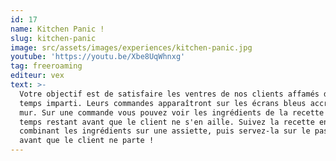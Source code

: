 ```yaml
---
id: 17
name: Kitchen Panic !
slug: kitchen-panic
image: src/assets/images/experiences/kitchen-panic.jpg
youtube: 'https://youtu.be/Xbe8UqWhnxg'
tag: freeroaming
editeur: vex
text: >-
  Votre objectif est de satisfaire les ventres de nos clients affamés dans le
  temps imparti. Leurs commandes apparaîtront sur les écrans bleus accrochés au
  mur. Sur une commande vous pouvez voir les ingrédients de la recette et le
  temps restant avant que le client ne s'en aille. Suivez la recette en
  combinant les ingrédients sur une assiette, puis servez-la sur le passe-plat
  avant que le client ne parte !
---
```


